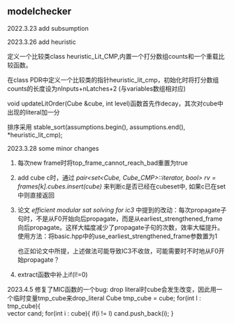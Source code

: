 ## modelchecker
2022.3.23 add subsumption


2023.3.26 add heuristic

定义一个比较类class heuristic_Lit_CMP,内置一个打分数组counts和一个重载比较函数。

在class PDR中定义一个比较类的指针heuristic_lit_cmp，初始化时将打分数组counts的长度设为nInputs+nLatches+2 (与variables数组相对应)

void updateLitOrder(Cube &cube, int level)函数首先作decay，其次对cube中出现的literal加一分

排序采用 stable_sort(assumptions.begin(), assumptions.end(), *heuristic_lit_cmp);


2023.3.28 some minor changes

1. 每次new frame时将top_frame_cannot_reach_bad重置为true
2. add cube c时，通过 *pair<set<Cube, Cube_CMP>::iterator, bool> rv = frames[k].cubes.insert(cube)* 来判断c是否已经在cubeset中, 如果c已在set中则直接返回
3. 论文 *efficient modular sat solving for ic3* 中提到的改动：每次propagate子句时，不是从F0开始向后propagate，而是从earliest_strengthened_frame向后propagate。这样大幅度减少了propagate子句的次数，效率大幅提升。使用方法：将basic.hpp中的use_earliest_strengthened_frame参数置为1
   
   也正如论文中所提，上述做法可能导致IC3不收敛，可能需要时不时地从F0开始propagate？
4. extract函数中补上if(l!=0)

2023.4.5
修复了MIC函数的一个bug: drop literal时cube会发生改变，因此用一个临时变量tmp_cube来drop_literal
Cube tmp_cube = cube;
    for(int l : tmp_cube){      
        vector<int> cand;
        for(int i : cube){
            if(i != l)
                cand.push_back(i);
        }